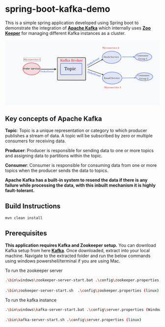 # spring-boot-kafka-demo

This is a simple spring application developed using Spring boot to demonstrate the integration of **[Apache Kafka](https://kafka.apache.org/)** which internally uses **[Zoo Keeper](https://zookeeper.apache.org/)** for managing different Kafka instances as a cluster. 

![Screenshot](KafkaDigram.PNG)

## Key concepts of Apache Kafka

**Topic**: Topic is a unique representation or category to which producer publishes a stream of data. A topic will be subscribed by zero or multiple consumers for receiving data.

**Producer**: Producer is responsible for sending data to one or more topics and assigning data to partitions within the topic.

**Consumer**: Consumer is responsible for consuming data from one or more topics when the producer sends the data to topics.

**Apache Kafka has a built-in system to resend the data if there is any failure while processing the data, with this inbuilt mechanism it is highly fault-tolerant.**

## Build Instructions

```bash
mvn clean install
```

## Prerequisites
**This application requires Kafka and Zookeeper setup.**
You can download Kafka setup from here **[Kafka](https://kafka.apache.org/downloads)**. Once downloaded, extract into your local machine. Navigate to the extracted folder and run the below commands using windows powershell/terminal if you are using Mac.

To run the zookeeper server

```bash
.\bin\windows\zookeeper-server-start.bat .\config\zookeeper.properties (Windows)

.\bin\zookeeper-server-start.sh  .\config\zookeeper.properties (linux)

```
To run the kafka instance

```bash
.\bin\windows\kafka-server-start.bat .\config\server.properties (Windows)

.\bin\kafka-server-start.sh .\config\server.properties (linux)
```
